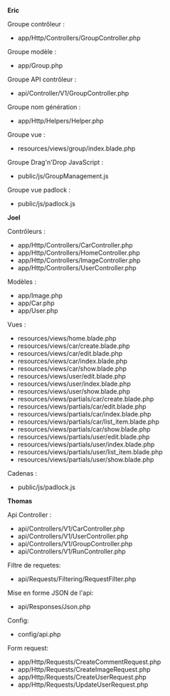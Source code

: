 __Eric__

Groupe contrôleur :
- app/Http/Controllers/GroupController.php

Groupe modèle :
- app/Group.php

Groupe API contrôleur :
- api/Controller/V1/GroupController.php

Groupe nom génération :
- app/Http/Helpers/Helper.php

Groupe vue :
- resources/views/group/index.blade.php

Groupe Drag'n'Drop JavaScript :
- public/js/GroupManagement.js

Groupe vue padlock :
- public/js/padlock.js

__Joel__

Contrôleurs :
- app/Http/Controllers/CarController.php
- app/Http/Controllers/HomeController.php
- app/Http/Controllers/ImageController.php
- app/Http/Controllers/UserController.php

Modèles :
- app/Image.php
- app/Car.php
- app/User.php

Vues :
- resources/views/home.blade.php
- resources/views/car/create.blade.php
- resources/views/car/edit.blade.php
- resources/views/car/index.blade.php
- resources/views/car/show.blade.php
- resources/views/user/edit.blade.php
- resources/views/user/index.blade.php
- resources/views/user/show.blade.php
- resources/views/partials/car/create.blade.php
- resources/views/partials/car/edit.blade.php
- resources/views/partials/car/index.blade.php
- resources/views/partials/car/list_item.blade.php
- resources/views/partials/car/show.blade.php
- resources/views/partials/user/edit.blade.php
- resources/views/partials/user/index.blade.php
- resources/views/partials/user/list_item.blade.php
- resources/views/partials/user/show.blade.php

Cadenas :
- public/js/padlock.js

__Thomas__

Api Controller :
- api/Controllers/V1/CarController.php
- api/Controllers/V1/UserController.php
- api/Controllers/V1/GroupController.php
- api/Controllers/V1/RunController.php

Filtre de requetes: 
- api/Requests/Filtering/RequestFilter.php

Mise en forme JSON de l'api:
- api/Responses/Json.php

Config:
- config/api.php

Form request:
- app/Http/Requests/CreateCommentRequest.php
- app/Http/Requests/CreateImageRequest.php
- app/Http/Requests/CreateUserRequest.php
- app/Http/Requests/UpdateUserRequest.php

